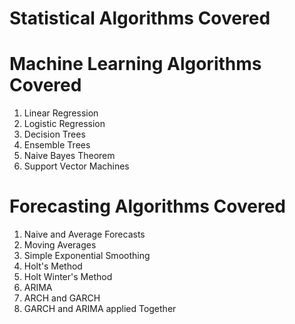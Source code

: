 # Statistical Algorithms Covered

# Machine Learning Algorithms Covered
  1. Linear Regression
  2. Logistic Regression
  3. Decision Trees
  4. Ensemble Trees
  5. Naive Bayes Theorem
  6. Support Vector Machines

# Forecasting Algorithms Covered
  1. Naive and Average Forecasts
  2. Moving Averages
  3. Simple Exponential Smoothing
  4. Holt's Method
  5. Holt Winter's Method
  6. ARIMA
  7. ARCH and GARCH
  8. GARCH and ARIMA applied Together
